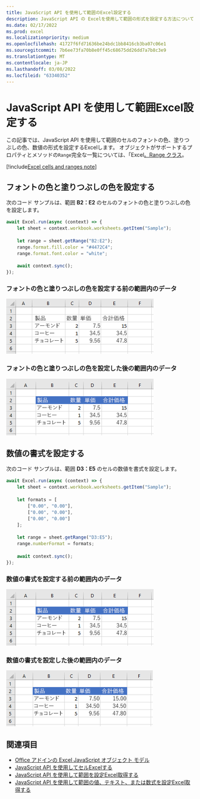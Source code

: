 ```yaml
---
title: JavaScript API を使用して範囲のExcel設定する
description: JavaScript API の Excelを使用して範囲の形式を設定する方法について説明します。
ms.date: 02/17/2022
ms.prod: excel
ms.localizationpriority: medium
ms.openlocfilehash: 41727f6fd71636be24bdc1bb8416cb3ba07c06e1
ms.sourcegitcommit: 7b6ee73fa70b8e0ff45c68675dd26dd7a7b8c3e9
ms.translationtype: MT
ms.contentlocale: ja-JP
ms.lasthandoff: 03/08/2022
ms.locfileid: "63340352"
---
```

# <a name="set-range-format-using-the-excel-javascript-api"></a>JavaScript API を使用して範囲Excel設定する

この記事では、JavaScript API を使用して範囲のセルのフォントの色、塗りつぶしの色、数値の形式を設定するExcelします。 オブジェクトがサポートするプロパティとメソッドの`Range`完全な一覧については、「Excel[。Range クラス](/javascript/api/excel/excel.range)。

[!include[Excel cells and ranges note](../includes/note-excel-cells-and-ranges.md)]

## <a name="set-font-color-and-fill-color"></a>フォントの色と塗りつぶしの色を設定する

次のコード サンプルは、範囲 **B2：E2** のセルのフォントの色と塗りつぶしの色を設定します。

```js
await Excel.run(async (context) => {
    let sheet = context.workbook.worksheets.getItem("Sample");

    let range = sheet.getRange("B2:E2");
    range.format.fill.color = "#4472C4";
    range.format.font.color = "white";

    await context.sync();
});
```

### <a name="data-in-range-before-font-color-and-fill-color-are-set"></a>フォントの色と塗りつぶしの色を設定する前の範囲内のデータ

![書式が設定Excel前のデータ。](../images/excel-ranges-format-before.png)

### <a name="data-in-range-after-font-color-and-fill-color-are-set"></a>フォントの色と塗りつぶしの色を設定した後の範囲内のデータ

![書式が設定Excel後のデータ。](../images/excel-ranges-format-font-and-fill.png)

## <a name="set-number-format"></a>数値の書式を設定する

次のコード サンプルは、範囲 **D3：E5** のセルの数値を書式を設定します。

```js
await Excel.run(async (context) => {
    let sheet = context.workbook.worksheets.getItem("Sample");

    let formats = [
        ["0.00", "0.00"],
        ["0.00", "0.00"],
        ["0.00", "0.00"]
    ];

    let range = sheet.getRange("D3:E5");
    range.numberFormat = formats;

    await context.sync();
});
```

### <a name="data-in-range-before-number-format-is-set"></a>数値の書式を設定する前の範囲内のデータ

![数値の形式Excel前のデータ。](../images/excel-ranges-format-font-and-fill.png)

### <a name="data-in-range-after-number-format-is-set"></a>数値の書式を設定した後の範囲内のデータ

![数値の形式Excel後のデータ。](../images/excel-ranges-format-numbers.png)

## <a name="see-also"></a>関連項目

- [Office アドインの Excel JavaScript オブジェクト モデル](excel-add-ins-core-concepts.md)
- [JavaScript API を使用してセルExcelする](excel-add-ins-cells.md)
- [JavaScript API を使用して範囲を設定Excel取得する](excel-add-ins-ranges-set-get.md)
- [JavaScript API を使用して範囲の値、テキスト、または数式を設定Excel取得する](excel-add-ins-ranges-set-get-values.md)
